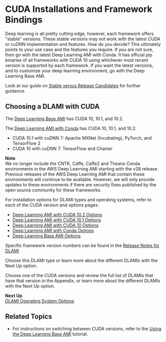 # CUDA Installations and Framework Bindings<a name="overview-cuda"></a>

Deep learning is all pretty cutting edge, however, each framework offers "stable" versions\. These stable versions may not work with the latest CUDA or cuDNN implementation and features\. How do you decide? This ultimately points to your use case and the features you require\. If you are not sure, then go with the latest Deep Learning AMI with Conda\. It has official pip binaries of all frameworks with CUDA 10 using whichever most recent version is supported by each framework\. If you want the latest versions, and to customize your deep learning environment, go with the Deep Learning Base AMI\.

Look at our guide on [Stable versus Release Candidates](overview-conda.md#overview-conda-stability) for further guidance\.

## Choosing a DLAMI with CUDA<a name="w95aab7b5c17b7"></a>

The [Deep Learning Base AMI](overview-base.md) has CUDA 10, 10\.1, and 10\.2\.

The [Deep Learning AMI with Conda](overview-conda.md) has CUDA 10, 10\.1, and 10\.2\.
+ CUDA 10\.1 with cuDNN 7: Apache MXNet \(Incubating\), PyTorch, and TensorFlow 2
+ CUDA 10 with cuDNN 7: TensorFlow and Chainer

**Note**  
We no longer include the CNTK, Caffe, Caffe2 and Theano Conda environments in the AWS Deep Learning AMI starting with the v28 release\. Previous releases of the AWS Deep Learning AMI that contain these environments will continue to be available\. However, we will only provide updates to these environments if there are security fixes published by the open source community for these frameworks\.

For installation options for DLAMI types and operating systems, refer to each of the CUDA version and options pages:
+ [Deep Learning AMI with CUDA 10\.2 Options](cuda10-2.md)
+ [Deep Learning AMI with CUDA 10\.1 Options](cuda10-1.md)
+ [Deep Learning AMI with CUDA 10 Options](cuda10.md)
+ [Deep Learning AMI with Conda Options](conda.md)
+ [Deep Learning Base AMI Options](base.md)

Specific framework version numbers can be found in the [Release Notes for DLAMI](appendix-ami-release-notes.md)

Choose this DLAMI type or learn more about the different DLAMIs with the Next Up option\.

Choose one of the CUDA versions and review the full list of DLAMIs that have that version in the Appendix, or learn more about the different DLAMIs with the Next Up option\.

**Next Up**  
[DLAMI Operating System Options](overview-os.md)

## Related Topics<a name="w95aab7b5c17b9"></a>
+ For instructions on switching between CUDA versions, refer to the [Using the Deep Learning Base AMI](tutorial-base.md) tutorial\.